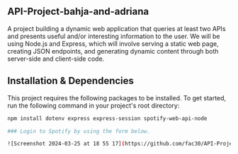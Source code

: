 ## API-Project-bahja-and-adriana

A project building a dynamic web application that queries at least two APIs and presents useful and/or interesting information to the user. We will be using Node.js and Express, which will involve serving a static web page, creating JSON endpoints, and generating dynamic content through both server-side and client-side code.

## Installation & Dependencies

This project requires the following packages to be installed. To get started, run the following command in your project's root directory:

```bash
npm install dotenv express express-session spotify-web-api-node

### Login to Spotify by using the form below.

![Screenshot 2024-03-25 at 18 55 17](https://github.com/fac30/API-Project-bahja-and-adriana/assets/93523551/d936f156-f917-4a07-af52-352f04eee446)
